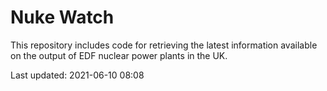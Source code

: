 # Nuke Watch

This repository includes code for retrieving the latest information available on the output of EDF nuclear power plants in the UK.

Last updated: 2021-06-10 08:08